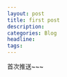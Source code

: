 ```yaml
---
layout: post  
title: first post  
description:        
categories: Blog  
headline:  
tags:  
---
```

首次推送~~~
